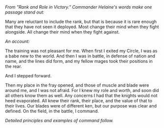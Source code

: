 <i> From "Rank and Role in Victory." Commander Helaine's words make one passage stand out: </i>

Many are reluctant to include the rank, but that is because it is rare enough that they have not seen it deployed. Most change their mind when they fight alongside. All change their mind when they fight against.

<i> An account: </i>

The training was not pleasant for me. When first I exited my Circle, I was as a babe new to the world. And then I was in battle, in defense of nation and name, and the lines did form, and my fellow mages took their positions in the rear.

And I stepped forward.

Then my place in the fray opened, and those of muscle and blade were around me, and I was not afraid. For I knew my role and worth, and soon did all others know them as well. Any concerns I had that the knights would not heed evaporated. All knew their rank, their place, and the value of that to their lives. Our blades were of different ken, but our purpose was clear and defined. On the field, in the battle, I command.

<i> Detailed principles and examples of command follow. </i>

